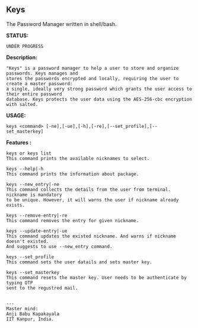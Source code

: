 ##                  Keys  


The Password Manager written in shell/bash.

**STATUS:**

    UNDER PROGRESS
    
    
 **Description:**
            
    "Keys" is a password manager to help a user to store and organize passwords. Keys manages and 
    stores the passwords encrypted and locally, requiring the user to create a master password: 
    a single, ideally very strong password which grants the user access to their entire password 
    database. Keys protects the user data using the AES-256-cbc encryption with salted.

**USAGE:**

    keys <command> [-ne],[-ue],[-h],[-re],[--set_profile],[--set_masterkey]

**Features :**

    keys or keys list
    This command prints the available nicknames to select.

    keys --help|-h
    This command prints the information about package.

    keys --new_entry|-ne
    This command collects the details from the user from terminal. nickname is mandatory 
    to be unique. However, it will warns the user if nickname already exists.

    keys --remove-entry|-re
    This command removes the entry for given nickname.

    keys --update-entry|-ue
    This command updates the existed nickname. And warns if nickname doesn't existed.
    And suggests to use --new_entry command.

    keys --set_profile
    This command sets the user datails and sets master key.

    keys --set_masterkey
    This command resets the master key. User needs to be authenticate by typing OTP 
    sent to the regustred mail.


    ---
    Master mind:
    Anji Babu Kapakayala
    IIT Kanpur, India.

   

